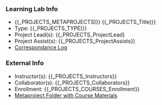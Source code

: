 



### Learning Lab Info
* {{_PROJECTS_METAPROJECTS)}} {{_PROJECTS_Title)}}
* Type: {{_PROJECTS_TYPE)}}
* Project Lead(s): {{_PROJECTS_ProjectLead}
* Project Assist(s): {{_PROJECTS_ProjectAssists}}
* [Correspondance Log]({{_PROJECTS_METAPROJECTS_CorrespondanceLog}})
### External Info
* Instructor(s): {{_PROJECTS_Instructors}}
* Collaborator(s): {{_PROJECTS_Collaborators}}
* Enrollment: {{_PROJECTS_COURSES_Enrollment}}
* [Metaproject Folder with Course Materials]({{_PROJECTS_AssociatedMetaprojectFolder}})